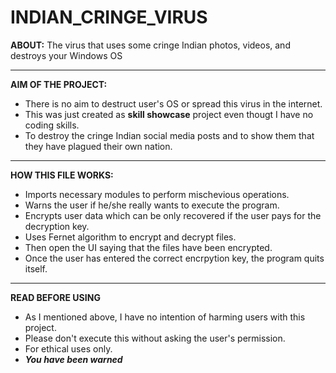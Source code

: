 # INDIAN_CRINGE_VIRUS
**ABOUT:**
The virus that uses some cringe Indian photos, videos, and destroys your Windows OS
___

**AIM OF THE PROJECT:**

 - There is no aim to destruct user's OS or spread this virus in the internet.
 - This was just created as **skill showcase** project even thougt I have no coding skills.
 - To destroy the cringe Indian social media posts and to show them that they have plagued their own nation.
---
**HOW THIS FILE WORKS:**
 - Imports necessary modules to perform mischevious operations.
 - Warns the user if he/she really wants to execute the program.
 - Encrypts user data which can be only recovered if the user pays for the decryption key.
 - Uses Fernet algorithm to encrypt and decrypt files.
 - Then open the UI saying that the files have been encrypted.
 - Once the user has entered the correct encrpytion key, the program quits itself.
---
**READ BEFORE USING**
- As I mentioned above, I have no intention of harming users with this project.
- Please don't execute this without asking the user's permission.
- For ethical uses only.
- ***You have been warned***
